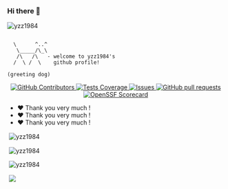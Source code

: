 ### Hi there 👋

<p align="left"> <img src="https://komarev.com/ghpvc/?username=yzz1984&label=Profile%20views&color=0e75b6&style=flat" alt="yzz1984" /> </p>
<!-- <p align="center"> <img src="https://visitor-badge.glitch.me/badge?page_id=yzz1984" /> </p> -->

```

  \      ^..^
   \_____/\_\
   /\   /\   - welcome to yzz1984's
  /  \ /  \    github profile!
  
(greeting dog)
```

<p align="center">
   <!--     
   <a href="https://github.com/yzz1984/yzz1984/actions">
    <img alt="Tests Passing" src="https://github.com/yzz1984/yzz1984/workflows/Test/badge.svg" />
  </a> 
  -->
  <a href="https://github.com/yzz1984/yzz1984/graphs/contributors">
    <img alt="GitHub Contributors" src="https://img.shields.io/github/contributors/yzz1984/yzz1984" />
  </a>
  <a href="https://codecov.io/gh/yzz1984/yzz1984">
    <img alt="Tests Coverage" src="https://codecov.io/gh/yzz1984/yzz1984/branch/master/graph/badge.svg" />
  </a>
  <a href="https://github.com/yzz1984/yzz1984/issues">
    <img alt="Issues" src="https://img.shields.io/github/issues/yzz1984/yzz1984?color=0088ff" />
  </a>
  <a href="https://github.com/yzz1984/yzz1984/pulls">
    <img alt="GitHub pull requests" src="https://img.shields.io/github/issues-pr/yzz1984/yzz1984?color=0088ff" />
  </a>
  <a href="https://securityscorecards.dev/viewer/?uri=github.com/yzz1984/yzz1984">
    <img alt="OpenSSF Scorecard" src="https://api.securityscorecards.dev/projects/github.com/yzz1984/yzz1984/badge" />
  </a>
</p>
  
- :heart: Thank you very much !
- :heart: Thank you very much !
- :heart: Thank you very much !


<p>&nbsp;<img align="center" src="https://github-readme-stats.vercel.app/api/top-langs?username=yzz1984&show_icons=true&locale=en&layout=compact&theme=onedark" alt="yzz1984" /></p>  

<p>&nbsp;<img align="center" src="https://github-readme-stats.vercel.app/api?username=yzz1984&show_icons=true&theme=onedark&hide_title=true" alt="yzz1984" /> </p>  

<p>&nbsp;<img align="center" src="https://github-readme-streak-stats.herokuapp.com/?user=yzz1984&theme=onedark" alt="yzz1984" /></p>  

<p>&nbsp;<img align="center" src="https://github-profile-trophy.vercel.app/?username=yzz1984" /> </p>

<!--
**yzz1984/yzz1984** is a ✨ _special_ ✨ repository because its `README.md` (this file) appears on your GitHub profile.

Here are some ideas to get you started:

- 🔭 I’m currently working on ...
- 🌱 I’m currently learning ...
- 👯 I’m looking to collaborate on ...
- 🤔 I’m looking for help with ...
- 💬 Ask me about ...
- 📫 How to reach me: ...
- 😄 Pronouns: ...
- ⚡ Fun fact: ...
-->

